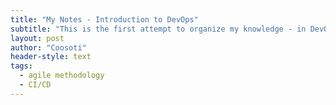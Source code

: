 ```yaml
---
title: "My Notes - Introduction to DevOps"
subtitle: "This is the first attempt to organize my knowledge - in DevOps"
layout: post
author: "Coosoti"
header-style: text
tags:
  - agile methodology
  - CI/CD
--- 
```

